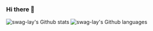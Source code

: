 ### Hi there 👋

<!--
**swag-lay/swag-lay** is a ✨ _special_ ✨ repository because its `README.md` (this file) appears on your GitHub profile.

Here are some ideas to get you started:

- 🔭 I’m currently working on ...
- 🌱 I’m currently learning ...
- 👯 I’m looking to collaborate on ...
- 🤔 I’m looking for help with ...
- 💬 Ask me about ...
- 📫 How to reach me: ...
- 😄 Pronouns: ...
- ⚡ Fun fact: ...
-->

![swag-lay's Github stats](https://github-readme-stats-pink-xi-29.vercel.app//api?username=swag-lay&theme=swift&show_icons=true)
![swag-lay's Github languages](https://github-readme-stats-pink-xi-29.vercel.app//api/top-langs/?username=swag-lay&layout=compact&langs_count=10&theme=swift)


